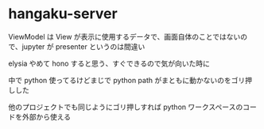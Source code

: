 # hangaku-server

ViewModel は View が表示に使用するデータで、画面自体のことではないので、jupyter が presenter というのは間違い

elysia やめて hono すると思う、すぐできるので気が向いた時に

中で python 使ってるけどまじで python path がまともに動かないのをゴリ押しした

他のプロジェクトでも同じようにゴリ押しすれば python ワークスペースのコードを外部から使える
